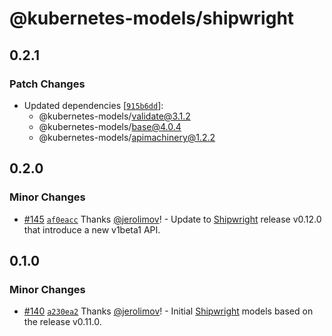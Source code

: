 # @kubernetes-models/shipwright

## 0.2.1

### Patch Changes

- Updated dependencies [[`915b6dd`](https://github.com/tommy351/kubernetes-models-ts/commit/915b6dd8fb5e9d046dc7f7b654f72eea5e97391e)]:
  - @kubernetes-models/validate@3.1.2
  - @kubernetes-models/base@4.0.4
  - @kubernetes-models/apimachinery@1.2.2

## 0.2.0

### Minor Changes

- [#145](https://github.com/tommy351/kubernetes-models-ts/pull/145) [`af0eacc`](https://github.com/tommy351/kubernetes-models-ts/commit/af0eacc2b7abbaa8bd0754427f9097488d082847) Thanks [@jerolimov](https://github.com/jerolimov)! - Update to [Shipwright](https://shipwright.io/) release v0.12.0 that introduce a new v1beta1 API.

## 0.1.0

### Minor Changes

- [#140](https://github.com/tommy351/kubernetes-models-ts/pull/140) [`a230ea2`](https://github.com/tommy351/kubernetes-models-ts/commit/a230ea281b4cd373b747de9865efcac3583bab11) Thanks [@jerolimov](https://github.com/jerolimov)! - Initial [Shipwright](https://shipwright.io/) models based on the release v0.11.0.
